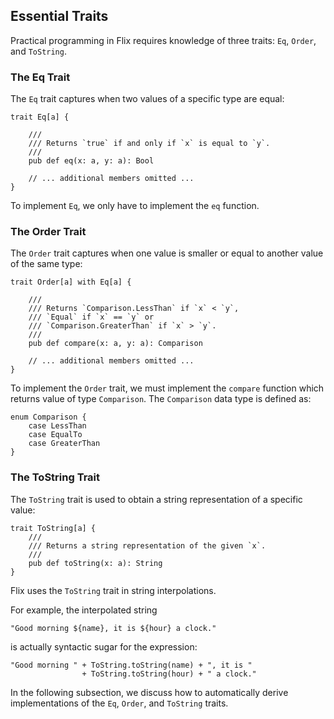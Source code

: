 ## Essential Traits

Practical programming in Flix requires knowledge of three traits: `Eq`,
`Order`, and `ToString`. 

### The Eq Trait

The `Eq` trait captures when two values of a specific type are equal:

```flix
trait Eq[a] {

    ///
    /// Returns `true` if and only if `x` is equal to `y`.
    ///
    pub def eq(x: a, y: a): Bool

    // ... additional members omitted ...
}
```

To implement `Eq`, we only have to implement the `eq` function.

### The Order Trait

The `Order` trait captures when one value is smaller or equal to another value
of the same type:

```flix
trait Order[a] with Eq[a] {

    ///
    /// Returns `Comparison.LessThan` if `x` < `y`, 
    /// `Equal` if `x` == `y` or 
    /// `Comparison.GreaterThan` if `x` > `y`.
    ///
    pub def compare(x: a, y: a): Comparison

    // ... additional members omitted ...
}
```

To implement the `Order` trait, we must implement the `compare` function which
returns value of type `Comparison`. The `Comparison` data type is defined as:

```flix
enum Comparison {
    case LessThan
    case EqualTo
    case GreaterThan
}
```

### The ToString Trait

The `ToString` trait is used to obtain a string representation of a specific value:

```flix
trait ToString[a] {
    ///
    /// Returns a string representation of the given `x`.
    ///
    pub def toString(x: a): String
}
```

Flix uses the `ToString` trait in string interpolations. 

For example, the interpolated string

```flix
"Good morning ${name}, it is ${hour} a clock."
```

is actually syntactic sugar for the expression:

```flix
"Good morning " + ToString.toString(name) + ", it is " 
                + ToString.toString(hour) + " a clock."
```

In the following subsection, we discuss how to automatically derive
implementations of the `Eq`, `Order`, and `ToString` traits.
